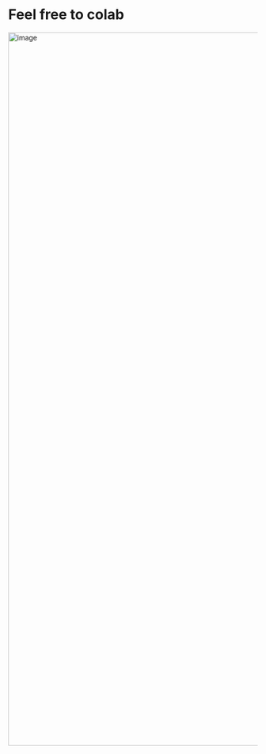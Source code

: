 <h1>Feel free to colab</h1>

<img width="1438" alt="image" src="https://user-images.githubusercontent.com/67072652/214586970-e05f3e4b-da4b-4949-82a8-51ca390135a2.png">
